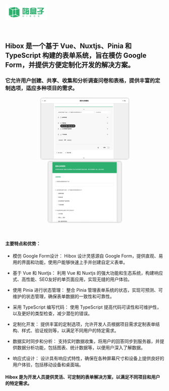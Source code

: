 # <img src="public/logo.png" align="center" height="50px" />

<br>

## Hibox 是一个基于 Vue、Nuxtjs、Pinia 和 TypeScript 构建的表单系统，旨在模仿 Google Form，并提供方便定制化开发的解决方案。

### 它允许用户创建、共享、收集和分析调查问卷和表格，提供丰富的定制选项，适应多种项目的需求。

<center>
  <img src="public/demo2.jpg" align="center" height="200" />
  <img src="public/demo3.jpg" align="center" height="200" />
</center>

<br>
<br>

#### 主要特点和优势：

* 模仿 Google Form设计： Hibox 设计灵感源自 Google Form，提供直观、易用的界面和功能，使用户能够快速上手并创建自定义表单。

* 基于 Vue 和 Nuxtjs： 利用 Vue 和 Nuxtjs 的强大功能和生态系统，构建响应式、高性能、SEO友好的单页面应用，实现无缝的用户体验。

* 使用 Pinia 进行状态管理： 整合 Pinia 管理表单系统的状态，实现可预测、可维护的状态管理，确保表单数据的一致性和可靠性。

* 采用 TypeScript 编写代码： 使用 TypeScript 提高代码可读性和可维护性，以及更好的类型检查，减少潜在的错误。

* 定制化开发： 提供丰富的定制选项，允许开发人员根据项目需求定制表单结构、样式、验证规则等，以满足不同用户的特定需求。


* 数据实时同步和分析： 支持实时数据收集，将用户的回答同步到服务器，并提供数据分析功能，包括图表、统计数据等，以便用户深入了解数据。

* 响应式设计： 设计具有响应式特性，确保在各种屏幕尺寸和设备上提供良好的用户体验，包括移动设备和桌面端。

#### Hibox 是为开发人员提供灵活、可定制的表单解决方案，以满足不同项目和用户的特定需求。





